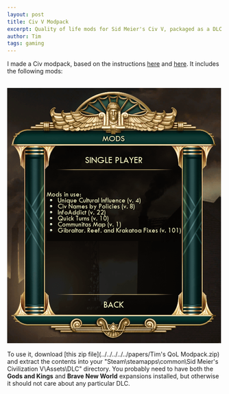 ```yaml
---
layout: post
title: Civ V Modpack
excerpt: Quality of life mods for Sid Meier's Civ V, packaged as a DLC (so that you can still get Steam achievements).
author: Tim
tags: gaming
---
```


I made a Civ modpack, based on the instructions [here](https://forums.civfanatics.com/threads/mpmpm-multiplayer-mod-dlc-hack-updated.533238/) and [here](https://civ-5-cbp.fandom.com/wiki/Creating_a_Modpack). It includes the following mods:

<br />
<img src="/images/modpack.png" alt="Unique Cultural Influence v. 4, Civ Names by Policies v. 8, InfoAddict v. 22, Quick Turns v. 10, Cummunitas Map v. 1, Gibraltar, Reef, and Krakatoa Fixes v. 101" />
<br />

To use it, download [this zip file](../../../../../papers/Tim's QoL Modpack.zip) and extract the contents into your "Steam\steamapps\common\Sid Meier's Civilization V\Assets\DLC" directory. You probably need to have both the **Gods and Kings** and **Brave New World** expansions installed, but otherwise it should not care about any particular DLC.